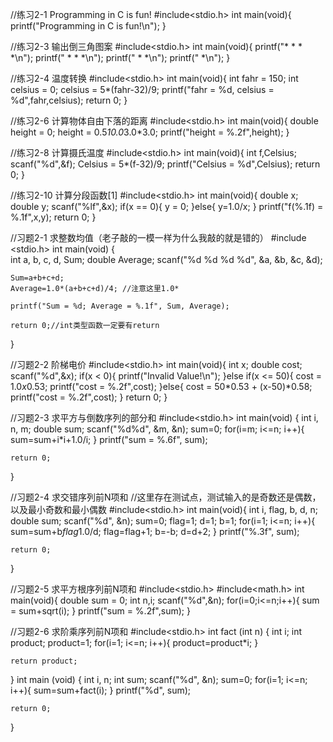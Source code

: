 //练习2-1 Programming in C is fun! 
#include<stdio.h>
int main(void){
    printf("Programming in C is fun!\n");
}

//练习2-3 输出倒三角图案
#include<stdio.h>
int main(void){
    printf("* * * *\n");
    printf(" * * *\n");
    printf("  * *\n");
    printf("   *\n");
}

//练习2-4 温度转换
#include<stdio.h>
int main(void){
    int fahr = 150;
    int celsius = 0;
    celsius = 5*(fahr-32)/9;
    printf("fahr = %d, celsius = %d",fahr,celsius);
    return 0;
}

//练习2-6 计算物体自由下落的距离
#include<stdio.h>
int main(void){
    double height = 0;
    height = 0.5*10.0*3.0*3.0;
    printf("height = %.2f",height);
}

//练习2-8 计算摄氏温度
#include<stdio.h>
int main(void){
    int f,Celsius;
    scanf("%d",&f);
    Celsius = 5*(f-32)/9;
    printf("Celsius = %d",Celsius);
    return 0;
}

//练习2-10 计算分段函数[1]
#include<stdio.h>
int main(void){
    double x;
    double y;
    scanf("%lf",&x);
    if(x == 0){
        y = 0;
    }else{
        y=1.0/x;
    }
     printf("f(%.1f) = %.1f",x,y);
    return 0; 
}


//习题2-1 求整数均值（老子敲的一模一样为什么我敲的就是错的）
#include <stdio.h>
int main(void)
{   
    int a, b, c, d, Sum;
	double Average; 
	scanf("%d %d %d %d", &a, &b, &c, &d);
	
	Sum=a+b+c+d;
	Average=1.0*(a+b+c+d)/4; //注意这里1.0*
	
	printf("Sum = %d; Average = %.1f", Sum, Average);
	
	return 0;//int类型函数一定要有return

}

//习题2-2 阶梯电价
#include<stdio.h>
int main(void){
    int x;
    double cost;
    scanf("%d",&x);
    if(x < 0){
        printf("Invalid Value!\n");
    }else if(x <= 50){
        cost = 1.0*x*0.53;
        printf("cost = %.2f",cost);
    }else{
        cost = 50*0.53 + (x-50)*0.58;
        printf("cost = %.2f",cost);
    }
    return 0;
}

//习题2-3 求平方与倒数序列的部分和
#include<stdio.h>
int main(void)
{
int i, n, m;
	double sum;
	scanf("%d%d", &m, &n);
	sum=0;
	for(i=m; i<=n; i++){
		sum=sum+i*i+1.0/i;
	}
	printf("sum = %.6f", sum);
	
	return 0;
}

//习题2-4 求交错序列前N项和
//这里存在测试点，测试输入的是奇数还是偶数，以及最小奇数和最小偶数
#include<stdio.h>
int main(void){
int i, flag, b, d, n;
	double sum;
	scanf("%d", &n);
	sum=0; 
	flag=1;
	d=1;
	b=1;
	for(i=1; i<=n; i++){
		sum=sum+b*flag*1.0/d;
		flag=flag+1;
		b=-b;
		d=d+2;
	}
	printf("%.3f", sum);
	
	return 0;
    
}

//习题2-5 求平方根序列前N项和
#include<stdio.h>
#include<math.h>
int main(void){
    double sum = 0;
    int n,i;
    scanf("%d",&n);
    for(i=0;i<=n;i++){
        sum = sum+sqrt(i);
    }
    printf("sum = %.2f",sum);
}

//习题2-6 求阶乘序列前N项和
#include<stdio.h>
int fact (int n)
{
	int i;
	int product;
	product=1;
	for(i=1; i<=n; i++){
		product=product*i;
	}
	
	return product;
}
int main (void)
{
	int i, n;
	int sum;
	scanf("%d", &n);
	sum=0;
	for(i=1; i<=n; i++){
		sum=sum+fact(i);
	}
	printf("%d", sum);
	
	return 0;
}


